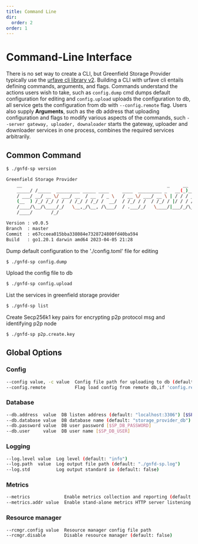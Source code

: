 ```yaml
---
title: Command Line
dir:
  order: 2
order: 1
---
```


# Command-Line Interface

There is no set way to create a CLI, but Greenfield Storage Provider typically use the [urfave cli library v2](https://github.com/urfave/cli).
Building a CLI with urfave cli entails defining commands, arguments, and flags. Commands understand the
actions users wish to take, such as `config.dump` cmd dumps default configuration for editing and `config.upload` 
uploads the configuration to db, all service gets the configuration from db with `--config.remote` flag.
Users also supply **Arguments**, such as the db address that uploading configuration and flags to modify 
various aspects of the commands, such `--server gateway, uploader, downaloader` starts the gateway, uploader 
and downloader services in one process, combines the required services arbitrarily.

## Common Command

```bash
$ ./gnfd-sp version

Greenfield Storage Provider
    __                                                       _     __
    _____/ /_____  _________ _____ ____     ____  _________ _   __(_)___/ /__  _____
    / ___/ __/ __ \/ ___/ __  / __  / _ \   / __ \/ ___/ __ \ | / / / __  / _ \/ ___/
    (__  ) /_/ /_/ / /  / /_/ / /_/ /  __/  / /_/ / /  / /_/ / |/ / / /_/ /  __/ /
    /____/\__/\____/_/   \__,_/\__, /\___/  / .___/_/   \____/|___/_/\__,_/\___/_/
    /____/       /_/

Version : v0.0.5
Branch  : master
Commit  : e67cceea015bba338084e7328724800fd40ba594
Build   : go1.20.1 darwin amd64 2023-04-05 21:28
```

Dump default configuration to the './config.toml' file for editing
```bash
$ ./gnfd-sp config.dump
```

Upload the config file to db
```bash
$ ./gnfd-sp config.upload
```

List the services in greenfield storage provider
```bash
$ ./gnfd-sp list
```

Create Secp256k1 key pairs for encrypting p2p protocol msg and identifying p2p node
```bash
$ ./gnfd-sp p2p.create.key
```

## Global Options

### Config
```bash
--config value, -c value  Config file path for uploading to db (default: "./config.toml")
--config.remote           Flag load config from remote db,if 'config.remote' be set, the db.user, db.password and db.address flags are needed, otherwise use the default value (default: false)
```

### Database
```bash
--db.address  value  DB listen address (default: "localhost:3306") [$SP_DB_ADDRESS]
--db.database value  DB database name (default: "storage_provider_db") [$SP_DB_DATABASE]
--db.password value  DB user password [$SP_DB_PASSWORD]
--db.user     value  DB user name [$SP_DB_USER]
```

### Logging
```bash
--log.level value  Log level (default: "info")
--log.path  value  Log output file path (default: "./gnfd-sp.log")
--log.std          Log output standard io (default: false)
```

### Metrics
```bash
--metrics             Enable metrics collection and reporting (default: false)
--metrics.addr value  Enable stand-alone metrics HTTP server listening address (default: "localhost:24036")
```

### Resource manager
```bash
--rcmgr.config value  Resource manager config file path
--rcmgr.disable       Disable resource manager (default: false)
```